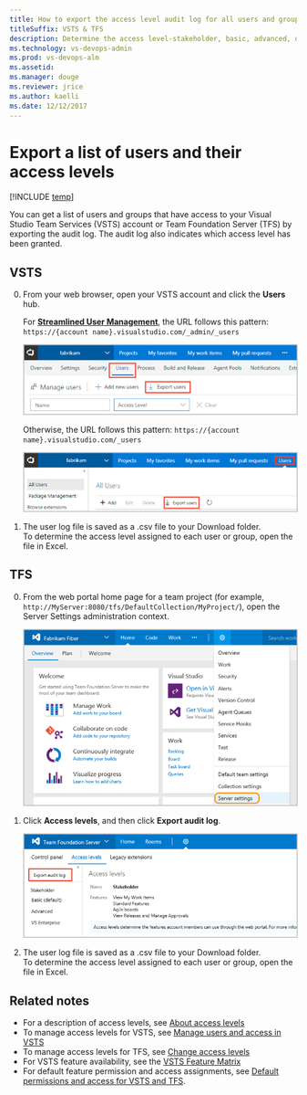 ```yaml
---
title: How to export the access level audit log for all users and groups
titleSuffix: VSTS & TFS
description: Determine the access level-stakeholder, basic, advanced, or VS Enterprise-granted to user accounts  
ms.technology: vs-devops-admin
ms.prod: vs-devops-alm
ms.assetid: 
ms.manager: douge
ms.reviewer: jrice 
ms.author: kaelli
ms.date: 12/12/2017
---
```

[//]: # (monikerRange: '>= tfs-2013')

# Export a list of users and their access levels

[!INCLUDE [temp](../_shared/version-vsts-tfs-all-versions.md)]

<a id="export-audit-log" >  </a>

You can get a list of users and groups that have access to your Visual Studio Team Services (VSTS) account or Team Foundation Server (TFS) by exporting the audit log. The audit log also indicates which access level has been granted.   

[//]: # (::: moniker range="vsts")

## VSTS  

0. From your web browser, open your VSTS account and click the **Users** hub. 

	For [**Streamlined User Management**](../collaborate/preview-features.md), the URL follows this pattern: ```https://{account name}.visualstudio.com/_admin/_users```  

	<img src="_img/export-users-audit/go-to-users-hub.png" alt="From the Users hub, click Export users" style="border: 1px solid #C3C3C3;" />  

	Otherwise, the URL follows this pattern: ```https://{account name}.visualstudio.com/_users```  

	<img src="_img/export-users-audit/go-to-users-hub-not-streamlined.png" alt="From the Users hub, click Export users" style="border: 1px solid #C3C3C3;" />  

0. The user log file is saved as a .csv file to your Download folder.   
	To determine the access level assigned to each user or group, open the file in Excel.

[//]: # (::: moniker-end)

[//]: # (::: moniker range=">= tfs-2013 <= tfs-2018")

## TFS 

0. From the web portal home page for a team project (for example, ```http://MyServer:8080/tfs/DefaultCollection/MyProject/```), open the Server Settings administration context. 

	<img src="_img/access-levels-2017-open-admin-context.png" alt="TFS 2017, Web portal, open the Server settings admin context" style="border: 1px solid #C3C3C3;" />  

0. Click **Access levels**, and then click **Export audit log**. 

	<img src="_img/export-users-audit/export-audit-log-tfs.png" alt="Control panel, admin context, Export audit log" style="border: 1px solid #C3C3C3;" />  

0. The user log file is saved as a .csv file to your Download folder.  
	To determine the access level assigned to each user or group, open the file in Excel.

[//]: # (::: moniker-end)

## Related notes

- For a description of access levels, see [About access levels](access-levels.md)
- To manage access levels for VSTS, see [Manage users and access in VSTS](../accounts/add-account-users-assign-access-levels.md) 
- To manage access levels for TFS, see [Change access levels](change-access-levels.md)
- For VSTS feature availability, see the [VSTS Feature Matrix](https://www.visualstudio.com/pricing/visual-studio-online-feature-matrix-vs)
- For default feature permission and access assignments, see [Default permissions and access for VSTS and TFS](permissions-access.md). 
